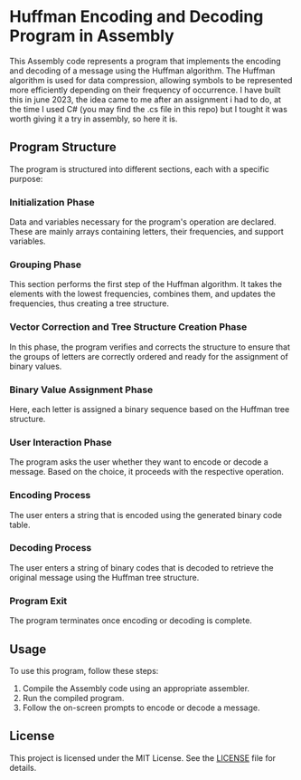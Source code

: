 # Huffman Encoding and Decoding Program in Assembly

This Assembly code represents a program that implements the encoding and decoding of a message using the Huffman algorithm. The Huffman algorithm is used for data compression, allowing symbols to be represented more efficiently depending on their frequency of occurrence.
I have built this in june 2023, the idea came to me after an assignment i had to do, at the time I used C# (you may find the .cs file in this repo) but I tought it was worth giving it a try in assembly, so here it is.

## Program Structure

The program is structured into different sections, each with a specific purpose:

### Initialization Phase

Data and variables necessary for the program's operation are declared. These are mainly arrays containing letters, their frequencies, and support variables.

### Grouping Phase

This section performs the first step of the Huffman algorithm. It takes the elements with the lowest frequencies, combines them, and updates the frequencies, thus creating a tree structure.

### Vector Correction and Tree Structure Creation Phase

In this phase, the program verifies and corrects the structure to ensure that the groups of letters are correctly ordered and ready for the assignment of binary values.

### Binary Value Assignment Phase

Here, each letter is assigned a binary sequence based on the Huffman tree structure.

### User Interaction Phase

The program asks the user whether they want to encode or decode a message. Based on the choice, it proceeds with the respective operation.

### Encoding Process

The user enters a string that is encoded using the generated binary code table.

### Decoding Process

The user enters a string of binary codes that is decoded to retrieve the original message using the Huffman tree structure.

### Program Exit

The program terminates once encoding or decoding is complete.

## Usage

To use this program, follow these steps:
1. Compile the Assembly code using an appropriate assembler.
2. Run the compiled program.
3. Follow the on-screen prompts to encode or decode a message.

## License

This project is licensed under the MIT License. See the [LICENSE](LICENSE) file for details.
